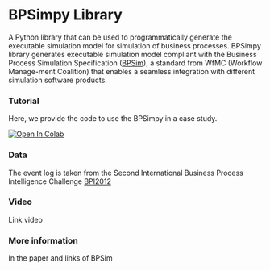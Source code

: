 # BPSimpy Library

A Python library that can be used to programmatically generate the executable simulation model for simulation of business processes.
BPSimpy library generates executable simulation model compliant with the Business Process Simulation Specification ([BPSim](https://www.bpsim.org/)), a standard from WfMC (Workflow Manage-ment Coalition) that enables a seamless integration with different simulation software products.

### Tutorial

Here, we provide the code to use the BPSimpy in a case study.

[![Open In Colab](https://colab.research.google.com/assets/colab-badge.svg)](https://colab.research.google.com/drive/1nZ_uodsHm3wTAMuZsEtE2xu9uxrcP4Vi?usp=sharing)

### Data

The event log is taken from the Second International Business Process Intelligence Challenge [BPI2012](https://www.win.tue.nl/bpi/doku.php?id=2012:challenge)

### Video

Link video

### More information

In the paper and links of BPSim
